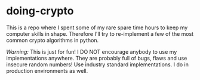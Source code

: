 # doing-crypto

This is a repo where I spent some of my rare spare time hours to keep my computer skills in shape. Therefore I'll try to re-implement a few of the most common crypto algorithms in python.

_Warning:_ This is just for fun! I DO NOT encourage anybody to use my implementations anywhere. They are probably full of bugs, flaws and use insecure random numbers! Use industry standard implementations. I do in production environments as well.
